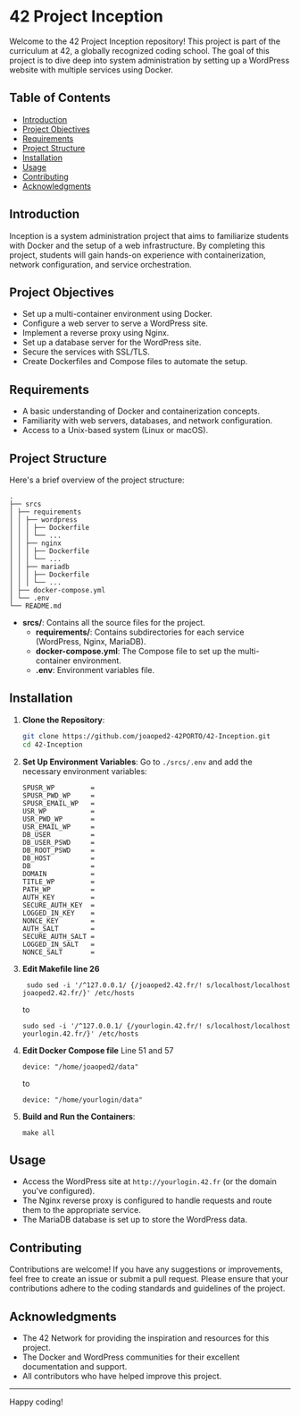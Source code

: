 # 42 Project Inception

Welcome to the 42 Project Inception repository! This project is part of the curriculum at 42, a globally recognized coding school. The goal of this project is to dive deep into system administration by setting up a WordPress website with multiple services using Docker.

## Table of Contents
- [Introduction](#introduction)
- [Project Objectives](#project-objectives)
- [Requirements](#requirements)
- [Project Structure](#project-structure)
- [Installation](#installation)
- [Usage](#usage)
- [Contributing](#contributing)
- [Acknowledgments](#acknowledgments)

## Introduction

Inception is a system administration project that aims to familiarize students with Docker and the setup of a web infrastructure. By completing this project, students will gain hands-on experience with containerization, network configuration, and service orchestration.

## Project Objectives

- Set up a multi-container environment using Docker.
- Configure a web server to serve a WordPress site.
- Implement a reverse proxy using Nginx.
- Set up a database server for the WordPress site.
- Secure the services with SSL/TLS.
- Create Dockerfiles and Compose files to automate the setup.

## Requirements

- A basic understanding of Docker and containerization concepts.
- Familiarity with web servers, databases, and network configuration.
- Access to a Unix-based system (Linux or macOS).

## Project Structure

Here's a brief overview of the project structure:
```
.
├── srcs
│ ├── requirements
│ │ ├── wordpress
│ │ │ ├── Dockerfile
│ │ │ └── ...
│ │ ├── nginx
│ │ │ ├── Dockerfile
│ │ │ └── ...
│ │ ├── mariadb
│ │ │ ├── Dockerfile
│ │ │ └── ...
│ ├── docker-compose.yml
│ └── .env
└── README.md
```

- **srcs/**: Contains all the source files for the project.
  - **requirements/**: Contains subdirectories for each service (WordPress, Nginx, MariaDB).
  - **docker-compose.yml**: The Compose file to set up the multi-container environment.
  - **.env**: Environment variables file.

## Installation

1. **Clone the Repository**:
    ```bash
    git clone https://github.com/joaoped2-42PORTO/42-Inception.git
    cd 42-Inception
    ```

2. **Set Up Environment Variables**:
    Go to `./srcs/.env` and add the necessary environment variables:
    ```
    SPUSR_WP         =
    SPUSR_PWD_WP     =
    SPUSR_EMAIL_WP   =
    USR_WP           =
    USR_PWD_WP       =
    USR_EMAIL_WP     =
    DB_USER          =
    DB_USER_PSWD     =
    DB_ROOT_PSWD     =
    DB_HOST          =
    DB               =
    DOMAIN           =
    TITLE_WP         =
    PATH_WP          =
    AUTH_KEY         =
    SECURE_AUTH_KEY  =
    LOGGED_IN_KEY    =
    NONCE_KEY        =
    AUTH_SALT        =
    SECURE_AUTH_SALT =
    LOGGED_IN_SALT   =
    NONCE_SALT       =
    ```
    
3. **Edit Makefile line 26**
   ```
    sudo sed -i '/^127.0.0.1/ {/joaoped2.42.fr/! s/localhost/localhost joaoped2.42.fr/}' /etc/hosts
   ```
   to
   ```
   sudo sed -i '/^127.0.0.1/ {/yourlogin.42.fr/! s/localhost/localhost yourlogin.42.fr/}' /etc/hosts
   ```

4. **Edit Docker Compose file**
  Line 51 and 57
   ```
   device: "/home/joaoped2/data"
   ```
   to
   ```
   device: "/home/yourlogin/data"
   ```
6. **Build and Run the Containers**:
    ```
    make all
    ```

## Usage

- Access the WordPress site at `http://yourlogin.42.fr` (or the domain you've configured).
- The Nginx reverse proxy is configured to handle requests and route them to the appropriate service.
- The MariaDB database is set up to store the WordPress data.

## Contributing

Contributions are welcome! If you have any suggestions or improvements, feel free to create an issue or submit a pull request. Please ensure that your contributions adhere to the coding standards and guidelines of the project.

## Acknowledgments

- The 42 Network for providing the inspiration and resources for this project.
- The Docker and WordPress communities for their excellent documentation and support.
- All contributors who have helped improve this project.

---

Happy coding!
